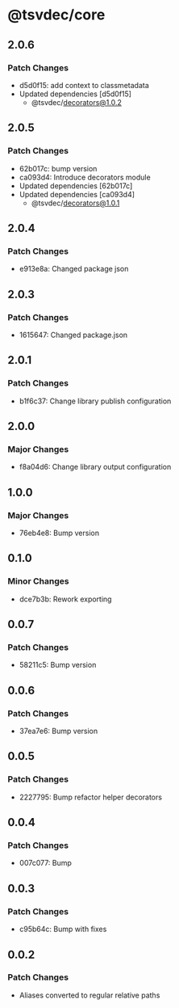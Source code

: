 # @tsvdec/core

## 2.0.6

### Patch Changes

- d5d0f15: add context to classmetadata
- Updated dependencies [d5d0f15]
  - @tsvdec/decorators@1.0.2

## 2.0.5

### Patch Changes

- 62b017c: bump version
- ca093d4: Introduce decorators module
- Updated dependencies [62b017c]
- Updated dependencies [ca093d4]
  - @tsvdec/decorators@1.0.1

## 2.0.4

### Patch Changes

- e913e8a: Changed package json

## 2.0.3

### Patch Changes

- 1615647: Changed package.json

## 2.0.1

### Patch Changes

- b1f6c37: Change library publish configuration

## 2.0.0

### Major Changes

- f8a04d6: Change library output configuration

## 1.0.0

### Major Changes

- 76eb4e8: Bump version

## 0.1.0

### Minor Changes

- dce7b3b: Rework exporting

## 0.0.7

### Patch Changes

- 58211c5: Bump version

## 0.0.6

### Patch Changes

- 37ea7e6: Bump version

## 0.0.5

### Patch Changes

- 2227795: Bump refactor helper decorators

## 0.0.4

### Patch Changes

- 007c077: Bump

## 0.0.3

### Patch Changes

- c95b64c: Bump with fixes

## 0.0.2

### Patch Changes

- Aliases converted to regular relative paths
